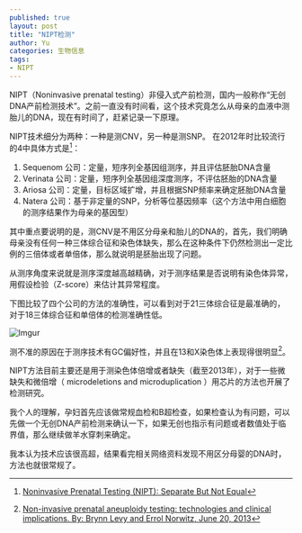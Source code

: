 ```yaml
---
published: true
layout: post
title: "NIPT检测"
author: Yu
categories: 生物信息
tags:
- NIPT
---
```


NIPT（Noninvasive prenatal testing）非侵入式产前检测，国内一般称作“无创DNA产前检测技术”。之前一直没有时间看，这个技术究竟怎么从母亲的血液中测胎儿的DNA，现在有时间了，赶紧记录一下原理。

NIPT技术细分为两种：一种是测CNV，另一种是测SNP。
在2012年时比较流行的4中具体方式是[^1]：
1. Sequenom 公司：定量，短序列全基因组测序，并且评估胚胎DNA含量
2. Verinata 公司：定量，短序列全基因组深度测序，不评估胚胎的DNA含量
3. Ariosa 公司：定量，目标区域扩增，并且根据SNP频率来确定胚胎DNA含量
4. Natera 公司：基于非定量的SNP，分析等位基因频率（这个方法中用白细胞的测序结果作为母亲的基因型）


其中重点要说明的是，测CNV是不用区分母亲和胎儿的DNA的，首先，我们明确母亲没有任何一种三体综合征和染色体缺失，那么在这种条件下仍然检测出一定比例的三倍体或者单倍体，那么就说明是胚胎出现了问题。

从测序角度来说就是测序深度越高越精确，对于测序结果是否说明有染色体异常，用假设检验（Z-score）来估计其异常程度。

下图比较了四个公司的方法的准确性，可以看到对于21三体综合征是最准确的，对于18三体综合征和单倍体的检测准确性低。

![Imgur](https://i.imgur.com/017StNv.png)


测不准的原因在于测序技术有GC偏好性，并且在13和X染色体上表现得很明显[^2]。

NIPT方法目前主要还是用于测染色体倍增或者缺失（截至2013年），对于一些微缺失和微倍增（ microdeletions and microduplication ）用芯片的方法也开展了检测研究。

我个人的理解，孕妇首先应该做常规血检和B超检查，如果检查认为有问题，可以先做一个无创DNA产前检测来确认一下，如果无创也指示有问题或者数值处于临界值，那么继续做羊水穿刺来确定。

我本认为技术应该很高超，结果看完相关网络资料发现不用区分母婴的DNA时，方法也就很常规了。


[^1]: [Noninvasive Prenatal Testing (NIPT): Separate But Not Equal](http://www.agt-info.org/Documents/2014%20Annual%20Meeting/HANDOUT%20Strom.pdf)
[^2]: [Non-invasive prenatal aneuploidy testing: technologies and clinical implications. By: Brynn Levy and Errol Norwitz, June 20, 2013](http://www.mlo-online.com/non-invasive-prenatal-aneuploidy-testing-technologies-and-clinical-implications.php)
